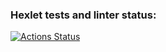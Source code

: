### Hexlet tests and linter status:
[![Actions Status](https://github.com/Ferrayd/rails-project-66/actions/workflows/hexlet-check.yml/badge.svg)](https://github.com/Ferrayd/rails-project-66/actions)